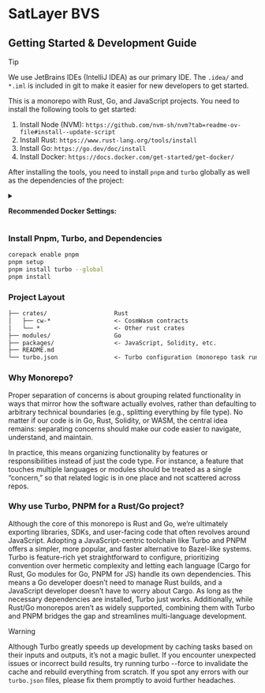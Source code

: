# SatLayer BVS

## Getting Started & Development Guide

> [!TIP]  
> We use JetBrains IDEs (IntelliJ IDEA) as our primary IDE.
> The `.idea/` and `*.iml` is included in git to make it easier for new developers to get started.

This is a monorepo with Rust, Go, and JavaScript projects.
You need to install the following tools to get started:

1. Install Node (NVM): `https://github.com/nvm-sh/nvm?tab=readme-ov-file#install--update-script`
2. Install Rust: `https://www.rust-lang.org/tools/install`
3. Install Go: `https://go.dev/doc/install`
4. Install Docker: `https://docs.docker.com/get-started/get-docker/`

After installing the tools, you need to install `pnpm` and `turbo` globally as well as the dependencies of the project:

<details>
<summary>

**Recommended Docker Settings:**

</summary>

Due to heavy usage of Docker,
we recommend a higher defaultKeepStorage setting to avoid running out of disk space too quickly.
And a bigger address pool to have more IP addresses available for Docker containers.

**Docker Engine:**

- `builder.gc.defaultKeepStorage`: `200GB`
- `default-address-pools[0]`: `{"base": "10.32.0.0/12", "size": 26}`

**Resource Allocation:**

- `Memory`: Half of the total memory, ideally above 16GB
- `CPU`: More than 80% of available cores, ideally 7 or more

</details>

### Install Pnpm, Turbo, and Dependencies

```sh
corepack enable pnpm
pnpm setup
pnpm install turbo --global
pnpm install
```

### Project Layout

```txt
├── crates/                   Rust
│   ├── cw-*                  <- CosmWasm contracts
│   └── *                     <- Other rust crates
├── modules/                  Go
├── packages/                 <- JavaScript, Solidity, etc.
├── README.md
└── turbo.json                <- Turbo configuration (monorepo task runner)
```

### Why Monorepo?

Proper separation of concerns is about grouping related functionality in ways
that mirror how the software actually evolves,
rather than defaulting to arbitrary technical boundaries (e.g., splitting everything by file type).
No matter if our code is in Go, Rust, Solidity, or WASM, the central idea remains:
separating concerns should make our code easier to navigate, understand,
and maintain.

In practice, this means organizing functionality by features or responsibilities instead of just the code type.
For instance, a feature that touches multiple languages or modules should be treated as a single “concern,”
so that related logic is in one place and not scattered across repos.

### Why use Turbo, PNPM for a Rust/Go project?

Although the core of this monorepo is Rust and Go, we’re ultimately exporting libraries,
SDKs, and user-facing code that often revolves around JavaScript.
Adopting a JavaScript-centric toolchain like Turbo and PNPM offers a simpler,
more popular, and faster alternative to Bazel-like systems.
Turbo is feature-rich yet straightforward to configure,
prioritizing convention over hermetic complexity and letting each language
(Cargo for Rust, Go modules for Go, PNPM for JS) handle its own dependencies.
This means a Go developer doesn’t need to manage Rust builds,
and a JavaScript developer doesn’t have to worry about Cargo.
As long as the necessary dependencies are installed, Turbo just works.
Additionally, while Rust/Go monorepos aren’t as widely supported,
combining them with Turbo and PNPM bridges the gap and streamlines multi-language development.

> [!WARNING]
> Although Turbo greatly speeds up development by caching tasks based on their inputs and outputs,
> it’s not a magic bullet.
> If you encounter unexpected issues or incorrect build results,
> try running turbo --force to invalidate the cache and rebuild everything from scratch.
> If you spot any errors with our `turbo.json` files, please fix them promptly to avoid further headaches.
